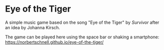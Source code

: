 # Eye of the Tiger

A simple music game based on the song "Eye of the Tiger" by *Survivor* after an idea by Johanna Kirsch.

The game can be played here using the space bar or shaking a smartphone:
  https://norbertschnell.github.io/eye-of-the-tiger/
